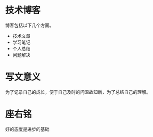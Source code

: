 # 技术博客

博客包括以下几个方面。

- 技术文章
- 学习笔记
- 个人总结
- 问题解决

# 写文意义

为了记录自己的成长，便于自己及时的问温故知新，为了总结自己的理解。

# 座右铭

好的态度是进步的基础